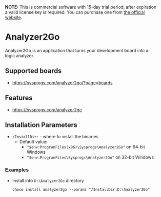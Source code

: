 

**NOTE:** This is commercial software with 15-day trial period, after expiration a valid license key is required. You can purchase one from [the official website](https://sysprogs.com/analyzer2go).

# Analyzer2Go
Analyzer2Go is an application that turns your development board into a logic analyzer.

## Supported boards
* https://sysprogs.com/analyzer2go/?page=boards

## Features
* https://sysprogs.com/analyzer2go

## Installation Parameters
* `/InstallDir:` - where to install the binaries
  - Default value:
    - `"$env:ProgramFiles(x86)\Sysprogs\Analyzer2Go"` on 64-bit Windows
    - `"$env:ProgramFiles\Sysprogs\Analyzer2Go"` on 32-bit Windows

### Examples
* Install into `D:\Analyzer2Go` directory
  ```
  choco install analyzer2go --params "/InstallDir:D:\Analyzer2Go"
  ```